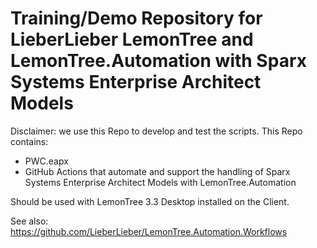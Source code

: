Training/Demo Repository for LieberLieber LemonTree and LemonTree.Automation with Sparx Systems Enterprise Architect Models
==================================
Disclaimer: we use this Repo to develop and test the scripts.
This Repo contains:
* PWC.eapx
* GitHub Actions that automate and support the handling of Sparx Systems Enterprise Architect Models with LemonTree.Automation

Should be used with LemonTree 3.3 Desktop installed on the Client.

See also: https://github.com/LieberLieber/LemonTree.Automation.Workflows
